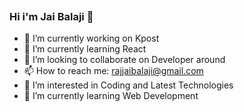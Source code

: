 <p><a target="_blank" rel="noopener noreferrer" href="https://camo.githubusercontent.com/7c190f0e093c262f7f754a97a2975f29a8a6852f7a7fa3bef58392a0ae63b7d4/68747470733a2f2f692e70696e696d672e636f6d2f6f726967696e616c732f35372f35612f32302f35373561323039313864333439613335346363363336613064343962333561302e676966"><img src="https://camo.githubusercontent.com/7c190f0e093c262f7f754a97a2975f29a8a6852f7a7fa3bef58392a0ae63b7d4/68747470733a2f2f692e70696e696d672e636f6d2f6f726967696e616c732f35372f35612f32302f35373561323039313864333439613335346363363336613064343962333561302e676966" alt="" data-canonical-src="https://i.pinimg.com/originals/57/5a/20/575a20918d349a354cc636a0d49b35a0.gif" style="max-width: 100%;"></a></p>

### Hi i'm Jai Balaji 👋

- 🔭 I’m currently working on Kpost
- 🌱 I’m currently learning React
- 👯 I’m looking to collaborate on Developer around 
- 📫 How to reach me: rajjaibalaji@gmail.com
- 👀 I’m interested in Coding and Latest Technologies
- 🌱 I’m currently learning Web Development
